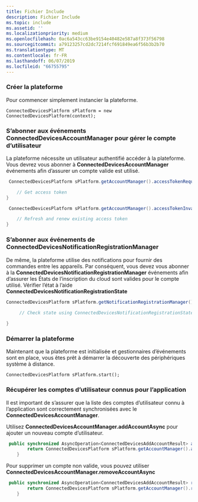 ```yaml
---
title: Fichier Include
description: Fichier Include
ms.topic: include
ms.assetid: ''
ms.localizationpriority: medium
ms.openlocfilehash: 0ac6a543cc63be9154e40482e587a8f373f56798
ms.sourcegitcommit: a79123257cd2dc7214fcf691849ea6f56b3b2b70
ms.translationtype: MT
ms.contentlocale: fr-FR
ms.lasthandoff: 06/07/2019
ms.locfileid: "66755795"
---
```

### <a name="create-the-platform"></a>Créer la plateforme


Pour commencer simplement instancier la plateforme.

`ConnectedDevicesPlatform sPlatform = new ConnectedDevicesPlatform(context);`

### <a name="subscribe-to-connecteddevicesaccountmanager-events-to-handle-the-user-account"></a>S’abonner aux événements ConnectedDevicesAccountManager pour gérer le compte d’utilisateur 

La plateforme nécessite un utilisateur authentifié accéder à la plateforme.  Vous devrez vous abonner à **ConnectedDevicesAccountManager** événements afin d’assurer un compte valide est utilisé. 

```Java
 ConnectedDevicesPlatform sPlatform.getAccountManager().accessTokenRequested().subscribe((accountManager, args) -> {

    // Get access token
}
```

```Java
 ConnectedDevicesPlatform sPlatform.getAccountManager().accessTokenInvalidated().subscribe((accountManager, args) -> {

    // Refresh and renew existing access token
}
```


### <a name="subscribe-to-connecteddevicesnotificationregistrationmanager-events"></a>S’abonner aux événements de ConnectedDevicesNotificationRegistrationManager

De même, la plateforme utilise des notifications pour fournir des commandes entre les appareils.  Par conséquent, vous devez vous abonner à la **ConnectedDevicesNotificationRegistrationManager** événements afin d’assurer les États de l’inscription du cloud sont valides pour le compte utilisé.  Vérifier l’état à l’aide **ConnectedDevicesNotificationRegistrationState**

```Java
ConnectedDevicesPlatform sPlatform.getNotificationRegistrationManager().notificationRegistrationStateChanged().subscribe((notificationRegistrationManager, args) -> {
    
     // Check state using ConnectedDevicesNotificationRegistrationState enum

}
```
### <a name="start-the-platform"></a>Démarrer la plateforme
Maintenant que la plateforme est initialisée et gestionnaires d’événements sont en place, vous êtes prêt à démarrer la découverte des périphériques système à distance.  

`ConnectedDevicesPlatform sPlatform.start();`

### <a name="retrieve-user-accounts-known-to-the-app"></a>Récupérer les comptes d’utilisateur connus pour l’application

Il est important de s’assurer que la liste des comptes d’utilisateur connu à l’application sont correctement synchronisées avec le **ConnectedDevicesAccountManager**.

Utilisez **ConnectedDevicesAccountManager.addAccountAsync** pour ajouter un nouveau compte d’utilisateur.

```Java
 public synchronized AsyncOperation<ConnectedDevicesAddAccountResult> addAccountToAccountManagerAsync(ConnectedDevicesAccount account) {
        return ConnectedDevicesPlatform sPlatform.getAccountManager().addAccountAsync(account);
    }
```

Pour supprimer un compte non valide, vous pouvez utiliser **ConnectedDevicesAccountManager.removeAccountAsync**

```Java
 public synchronized AsyncOperation<ConnectedDevicesAddAccountResult> removeAccountToAccountManagerAsync(ConnectedDevicesAccount account) {
        return ConnectedDevicesPlatform sPlatform.getAccountManager().removeAccountAsync(account);
    }
```